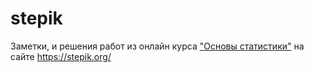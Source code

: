 # stepik

Заметки, и решения работ из онлайн курса ["Основы статистики"](https://stepik.org/course/76/syllabus)
на сайте <https://stepik.org/>
